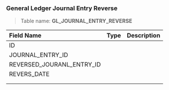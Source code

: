 ### General Ledger Journal Entry Reverse

> Table name: <B>GL_JOURNAL_ENTRY_REVERSE<B>

|  Field Name  | Type | Description|
| :------------ | :------------ |:------------ |
| ID  |   | |
| JOURNAL_ENTRY_ID  |   | |
| REVERSED_JOURANL_ENTRY_ID  |   | |
| REVERS_DATE  |   | |
|   |   | |
|   |   | |

